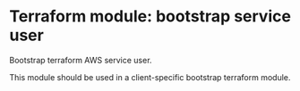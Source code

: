 # Terraform module: bootstrap service user

Bootstrap terraform AWS service user.

This module should be used in a client-specific bootstrap terraform module.
